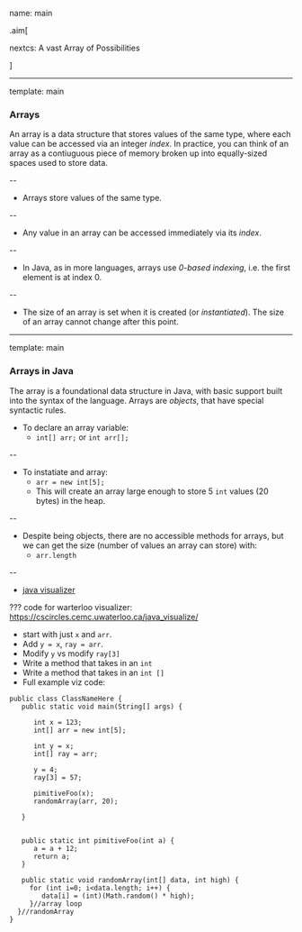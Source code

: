 name: main

.aim[<div>
nextcs: A vast Array of Possibilities
</div>]

---
template: main

### Arrays
An array is a data structure that stores values of the same type, where each value can be accessed via an integer _index_. In practice, you can think of an array as a contiuguous piece of memory broken up into equally-sized spaces used to store data.

--
- Arrays store values of the same type.

--
- Any value in an array can be accessed immediately via its _index_.

--
- In Java, as in more languages, arrays use _0-based indexing_, i.e. the first element is at index 0.

--
- The size of an array is set when it is created (or _instantiated_). The size of an array cannot change after this point.

---
template: main

### Arrays in Java
The array is a foundational data structure in Java, with basic support built into the syntax of the language. Arrays are _objects_, that have special syntactic rules.

- To declare an array variable:
  - `int[] arr;` or `int arr[];`

--
- To instatiate and array:
  - `arr = new int[5];`
  - This will create an array large enough to store 5 `int` values (20 bytes) in the heap.

--
- Despite being objects, there are no accessible methods for arrays, but we can get the size (number of values an array can store) with:
  - `arr.length`

--
- <a href="https://cscircles.cemc.uwaterloo.ca/java_visualize/#code=public+class+ArrayDemo+%7B%0A+++public+static+void+main(String%5B%5D+args)+%7B%0A%0A++++++int+x+%3D+123%3B%0A++++++int%5B%5D+arr+%3D+new+int%5B5%5D%3B%0A++%7D//main%0A%0A%7D//ArrayDemo%0A+++&mode=display&curInstr=0" target="blank">java visualizer</a>

???
code for warterloo visualizer: https://cscircles.cemc.uwaterloo.ca/java_visualize/
- start with just `x` and `arr`.
- Add `y = x`, `ray = arr`.
- Modify `y` vs modify `ray[3]`
- Write a method that takes in an `int`
- Write a method that takes in an `int []`
- Full example viz code:
```
public class ClassNameHere {
   public static void main(String[] args) {

      int x = 123;
      int[] arr = new int[5];

      int y = x;
      int[] ray = arr;

      y = 4;
      ray[3] = 57;

      pimitiveFoo(x);
      randomArray(arr, 20);

   }


   public static int pimitiveFoo(int a) {
      a = a + 12;
      return a;
   }

   public static void randomArray(int[] data, int high) {
     for (int i=0; i<data.length; i++) {
        data[i] = (int)(Math.random() * high);
     }//array loop
  }//randomArray
}
```
